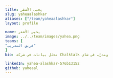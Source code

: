 ```yaml
---
title: يحيى الأشقر
slug: yaheaalashkar
aliases: ["/team/yaheaalashkar"]
layout: profile

name: يحيى الأشقر
image: ../../team/images/yahea.png
teams: [
"فريق التدريب"
]
bio: محلل بيانات في شركة Chalktalk ومدرّب في شاي

linkedIn: yahea-alashkar-576b13152
github: yaheaal
---
```


